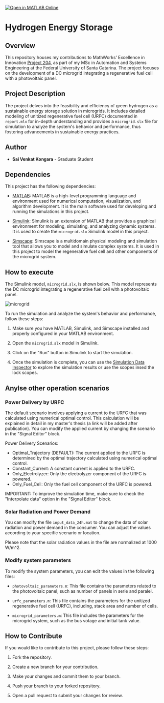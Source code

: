 [![Open in MATLAB Online](https://www.mathworks.com/images/responsive/global/open-in-matlab-online.svg)](https://matlab.mathworks.com/open/github/v1?repo=michaelfsb/green-hydrogen-production&file=src)

# Hydrogen Energy Storage

## Overview
This repository houses my contributions to MathWorks' Excellence in Innovation [Project 204](https://github.com/mathworks/MathWorks-Excellence-in-Innovation/tree/main/projects/Green%20Hydrogen%20Production), as part of my MSc in Automation and Systems Engineering at the Federal University of Santa Catarina. The project focuses on the development of a DC microgrid integrating a regenerative fuel cell with a photovoltaic panel.

## Project Description
The project delves into the feasibility and efficiency of green hydrogen as a sustainable energy storage solution in microgrids. It includes detailed modeling of unitized regenerative fuel cell (URFC) documented in `report.mlx` for in-depth understanding and provides a `microgrid.slx` file for simulation to analyze the system's behavior and performance, thus fostering advancements in sustainable energy practices.

## Author
- **Sai Venkat Kongara** - Graduate Student
## Dependencies

This project has the following dependencies:

- [MATLAB](https://www.mathworks.com/products/matlab.html): MATLAB is a high-level programming language and environment used for numerical computation, visualization, and algorithm development. It is the main software used for developing and running the simulations in this project.

- [Simulink](https://www.mathworks.com/products/simulink.html): Simulink is an extension of MATLAB that provides a graphical environment for modeling, simulating, and analyzing dynamic systems. It is used to create the `microgrid.slx` Simulink model in this project.

- [Simscape](https://www.mathworks.com/products/simscape.html): Simscape is a multidomain physical modeling and simulation tool that allows you to model and simulate complex systems. It is used in this project to model the regenerative fuel cell and other components of the microgrid system.


## How to execute

The Simulink model, `microgrid.slx`, is shown below. This model represents the DC microgrid integrating a regenerative fuel cell with a photovoltaic panel. 

![microgrid](https://github.com/michaelfsb/green-hydrogen-production/assets/31492967/78d08e1b-264f-4d73-ad87-bc13d3839691)

To run the simulation and analyze the system's behavior and performance, follow these steps:

1. Make sure you have MATLAB, Simulink, and Simscape installed and properly configured in your MATLAB environment.

2. Open the `microgrid.slx` model in Simulink.

3. Click on the "Run" button in Simulink to start the simulation.

4. Once the simulation is complete, you can use the [Simulation Data Inspector](https://www.mathworks.com/help/simulink/slref/simulationdatainspector.html) to explore the simulation results or use the scopes insed the lock scopes.


## Anylse other operation scenarios

### Power Delivery by URFC

The default scenario involves applying a current to the URFC that was calculated using numerical optimal control. This calculation will be explained in detail in my master's thesis (a link will be added after publication). You can modify the applied current by changing the scenario in the "Signal Editor" block.

Power Delivery Scenarios:
- Optimal_Trajectory (DEFAULT): The current applied to the URFC is determined by the optimal trajectory calculated using numerical optimal control.
- Constant_Current: A constant current is applied to the URFC.
- Only_Electrolyzer: Only the electrolyzer component of the URFC is powered.
- Only_Fuel_Cell: Only the fuel cell component of the URFC is powered.

IMPORTANT: To improve the simulation time, make sure to check the "Interpolate data" option in the "Signal Editor" block.

### Solar Radiation and Power Demand

You can modify the file `input_data_24h.mat` to change the data of solar radiation and power demand in the consumer. You can adjust the values according to your specific scenario or location.

Please note that the solar radiation values in the file are normalized at 1000 W/m^2. 

### Modify system parameters

To modify the system parameters, you can edit the values in the following files:

- `photovoltaic_parameters.m`: This file contains the parameters related to the photovoltaic panel, such as number of panels in serie and paralel.

- `urfc_parameters.m`: This file contains the parameters for the unitized regenerative fuel cell (URFC), including, stack area and number of cells.

- `microgrid_parameters.m`: This file includes the parameters for the microgrid system, such as the bus votage and initial tank value.

## How to Contribute

If you would like to contribute to this project, please follow these steps:

1. Fork the repository.

2. Create a new branch for your contribution.

3. Make your changes and commit them to your branch.

4. Push your branch to your forked repository.

5. Open a pull request to submit your changes for review.






